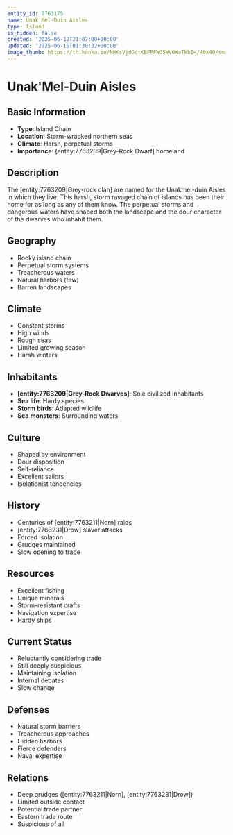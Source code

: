 ```yaml
---
entity_id: 7763175
name: Unak'Mel-Duin Aisles
type: Island
is_hidden: false
created: '2025-06-12T21:07:00+00:00'
updated: '2025-06-16T01:30:32+00:00'
image_thumb: https://th.kanka.io/NHKsVjdGctKBFPFWG5WVGWaTkbI=/40x40/smart/src/campaigns/322885/9f0da587-c99f-411b-9158-dddd2ea04ec8.png
---
```


# Unak'Mel-Duin Aisles

## Basic Information

- **Type**: Island Chain
- **Location**: Storm-wracked northern seas
- **Climate**: Harsh, perpetual storms
- **Importance**: [entity:7763209|Grey-Rock Dwarf] homeland

## Description

The [entity:7763209|Grey-rock clan] are named for the Unakmel-duin Aisles in which they live. This harsh, storm ravaged chain of islands has been their home for as long as any of them know. The perpetual storms and dangerous waters have shaped both the landscape and the dour character of the dwarves who inhabit them.

## Geography

- Rocky island chain
- Perpetual storm systems
- Treacherous waters
- Natural harbors (few)
- Barren landscapes

## Climate

- Constant storms
- High winds
- Rough seas
- Limited growing season
- Harsh winters

## Inhabitants

- **[entity:7763209|Grey-Rock Dwarves]**: Sole civilized inhabitants
- **Sea life**: Hardy species
- **Storm birds**: Adapted wildlife
- **Sea monsters**: Surrounding waters

## Culture

- Shaped by environment
- Dour disposition
- Self-reliance
- Excellent sailors
- Isolationist tendencies

## History

- Centuries of [entity:7763211|Norn] raids
- [entity:7763231|Drow] slaver attacks
- Forced isolation
- Grudges maintained
- Slow opening to trade

## Resources

- Excellent fishing
- Unique minerals
- Storm-resistant crafts
- Navigation expertise
- Hardy ships

## Current Status

- Reluctantly considering trade
- Still deeply suspicious
- Maintaining isolation
- Internal debates
- Slow change

## Defenses

- Natural storm barriers
- Treacherous approaches
- Hidden harbors
- Fierce defenders
- Naval expertise

## Relations

- Deep grudges ([entity:7763211|Norn], [entity:7763231|Drow])
- Limited outside contact
- Potential trade partner
- Eastern trade route
- Suspicious of all